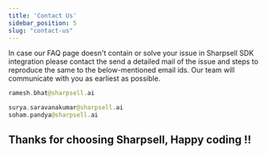 ```yaml
---
title: 'Contact Us'
sidebar_position: 5
slug: "contact-us"
---
```



In case our FAQ page doesn't contain or solve your issue in Sharpsell SDK integration please contact the send a detailed mail of the issue and steps to reproduce the same to the below-mentioned email ids. Our team will communicate with you as earliest as possible. 

```swift title="to:-"
ramesh.bhat@sharpsell.ai
```

```swift title="cc:-"
surya.saravanakumar@sharpsell.ai
soham.pandya@sharpsell.ai
```




<h2> Thanks for choosing Sharpsell, Happy coding !! </h2> 